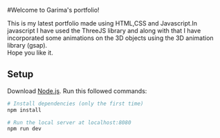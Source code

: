 #Welcome to Garima's portfolio!
<p>This is my latest portfolio made using HTML,CSS and Javascript.In javascript I have used the ThreeJS library and along with that I have incorporated some animations on the 3D objects using the 3D animation library (gsap).<br>
Hope you like it.</p>

## Setup
Download [Node.js](https://nodejs.org/en/download/).
Run this followed commands:

``` bash
# Install dependencies (only the first time)
npm install

# Run the local server at localhost:8080
npm run dev


